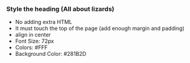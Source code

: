 ### Style the heading (All about lizards)
- No adding extra HTML
- It must touch the top of the page (add enough margin and padding)
- align in center
- Font Size: 72px
- Colors: #FFF 
- Background Color: #281B2D
